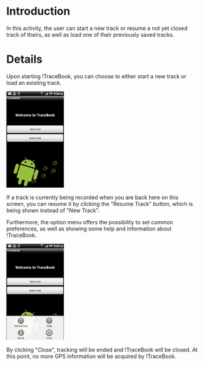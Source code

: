 Introduction
============

In this activity, the user can start a new track or resume a not yet
closed track of theirs, as well as load one of their previously saved
tracks.

Details
=======

Upon starting !TraceBook, you can choose to either start a new track or
load an existing track.

<img src="https://raw.githubusercontent.com/jsydow/swp-dv-ws2010-osm-1/master/Documentation/img/manual_start.png" height="30%" width="30%"/>

If a track is currently being recorded when you are back here on this
screen, you can resume it by clicking the "Resume Track" button, which
is being shown instead of "New Track".

Furthermore, the option menu offers the possibility to set common
preferences, as well as showing some help and information about
!TraceBook.

<img src="https://raw.githubusercontent.com/jsydow/swp-dv-ws2010-osm-1/master/Documentation/img/manual_start_opt.png" height="30%" width="30%"/>

By clicking "Close", tracking will be ended and !TraceBook will be
closed. At this point, no more GPS information will be acquired by
!TraceBook.
